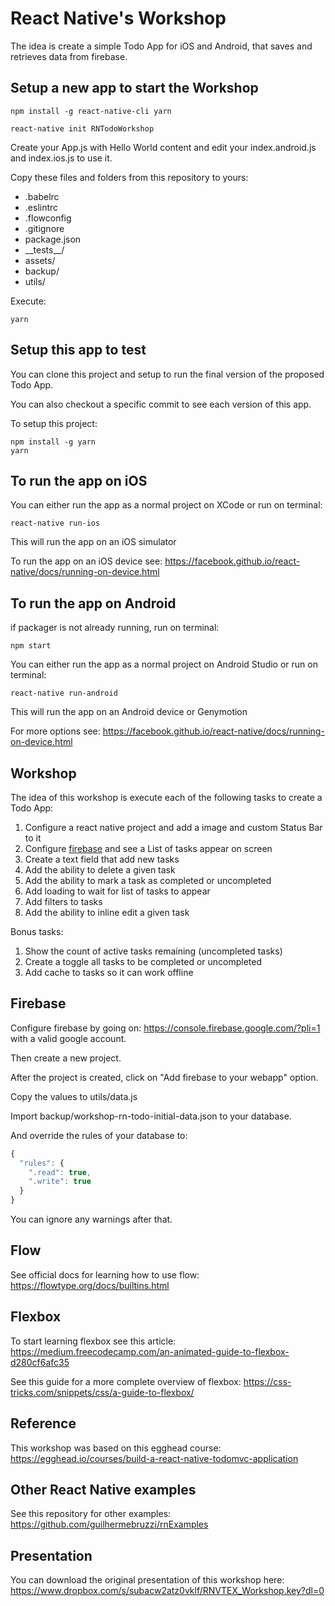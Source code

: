 # React Native's Workshop

The idea is create a simple Todo App for iOS and Android, that saves and retrieves data from firebase.

## Setup a new app to start the Workshop

```shell
npm install -g react-native-cli yarn
```

```shell
react-native init RNTodoWorkshop
```

Create your App.js with Hello World content and edit your index.android.js and index.ios.js to use it.

Copy these files and folders from this repository to yours:

* .babelrc
* .eslintrc
* .flowconfig
* .gitignore
* package.json
* \_\_tests\_\_/
* assets/
* backup/
* utils/

Execute:

```shell
yarn
```

## Setup this app to test

You can clone this project and setup to run the final version of the proposed Todo App.

You can also checkout a specific commit to see each version of this app.

To setup this project:

```shell
npm install -g yarn
yarn
```

## To run the app on iOS

You can either run the app as a normal project on XCode or run on terminal:

```shell
react-native run-ios
```

This will run the app on an iOS simulator

To run the app on an iOS device see: https://facebook.github.io/react-native/docs/running-on-device.html

## To run the app on Android

if packager is not already running, run on terminal:

```shell
npm start
```

You can either run the app as a normal project on Android Studio or run on terminal:

```shell
react-native run-android
```

This will run the app on an Android device or Genymotion

For more options see: https://facebook.github.io/react-native/docs/running-on-device.html

## Workshop

The idea of this workshop is execute each of the following tasks to create a Todo App:

1. Configure a react native project and add a image and custom Status Bar to it
2. Configure [firebase](#firebase) and see a List of tasks appear on screen
3. Create a text field that add new tasks
4. Add the ability to delete a given task
5. Add the ability to mark a task as completed or uncompleted
6. Add loading to wait for list of tasks to appear
7. Add filters to tasks
8. Add the ability to inline edit a given task

Bonus tasks:

1. Show the count of active tasks remaining (uncompleted tasks)
2. Create a toggle all tasks to be completed or uncompleted
3. Add cache to tasks so it can work offline

## Firebase

Configure firebase by going on: https://console.firebase.google.com/?pli=1 with a valid google account.

Then create a new project.

After the project is created, click on "Add firebase to your webapp" option.

Copy the values to utils/data.js

Import backup/workshop-rn-todo-initial-data.json to your database.

And override the rules of your database to:

```javascript
{
  "rules": {
    ".read": true,
    ".write": true
  }
}
```

You can ignore any warnings after that.

## Flow

See official docs for learning how to use flow: https://flowtype.org/docs/builtins.html

## Flexbox

To start learning flexbox see this article: https://medium.freecodecamp.com/an-animated-guide-to-flexbox-d280cf6afc35

See this guide for a more complete overview of flexbox: https://css-tricks.com/snippets/css/a-guide-to-flexbox/

## Reference

This workshop was based on this egghead course: https://egghead.io/courses/build-a-react-native-todomvc-application

## Other React Native examples

See this repository for other examples: https://github.com/guilhermebruzzi/rnExamples

## Presentation

You can download the original presentation of this workshop here: https://www.dropbox.com/s/subacw2atz0vklf/RNVTEX_Workshop.key?dl=0
